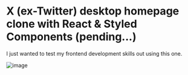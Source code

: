 # X (ex-Twitter) desktop homepage clone with React & Styled Components (pending...)
I just wanted to test my frontend development skills out using this one.

![image](https://github.com/Dagmawi-22/x-clone/assets/109204719/4d27f5b6-2600-4ddf-9d5c-a01517c81e6e)



